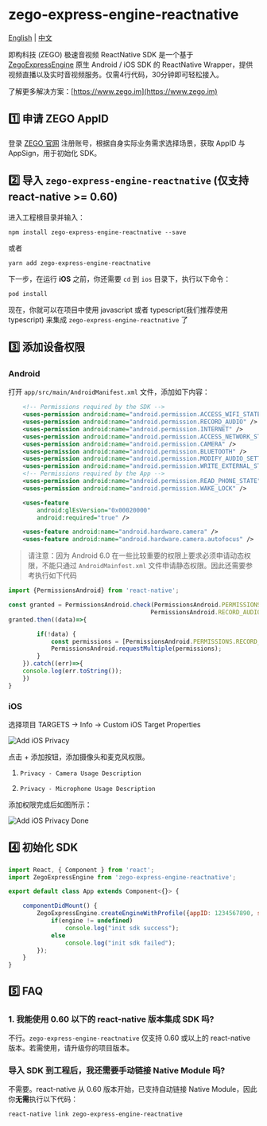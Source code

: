 # zego-express-engine-reactnative

[English](https://github.com/zegoim/zego-express-reactnative-sdk/blob/master/README.md) | [中文](https://github.com/zegoim/zego-express-reactnative-sdk/blob/master/README_zh.md)

即构科技 (ZEGO) 极速音视频 ReactNative SDK 是一个基于 [ZegoExpressEngine](https://doc-zh.zego.im/zh/693.html) 原生 Android / iOS SDK 的 ReactNative Wrapper，提供视频直播以及实时音视频服务。仅需4行代码，30分钟即可轻松接入。

了解更多解决方案：[https://www.zego.im](https://www.zego.im)

## 1️⃣ 申请 ZEGO AppID

登录 [ZEGO 官网](https://www.zego.im) 注册账号，根据自身实际业务需求选择场景，获取 AppID 与 AppSign，用于初始化 SDK。

## 2️⃣ 导入 `zego-express-engine-reactnative` (仅支持 react-native >= 0.60)

进入工程根目录并输入：

`npm install zego-express-engine-reactnative --save`

或者

`yarn add zego-express-engine-reactnative`

下一步，在运行 **iOS** 之前，你还需要 `cd` 到 `ios` 目录下，执行以下命令：

`pod install`

现在，你就可以在项目中使用 javascript 或者 typescript(我们推荐使用 typescript) 来集成  `zego-express-engine-reactnative` 了

## 3️⃣ 添加设备权限

### Android

打开 `app/src/main/AndroidManifest.xml` 文件，添加如下内容：

```xml
    <!-- Permissions required by the SDK -->
    <uses-permission android:name="android.permission.ACCESS_WIFI_STATE" />
    <uses-permission android:name="android.permission.RECORD_AUDIO" />
    <uses-permission android:name="android.permission.INTERNET" />
    <uses-permission android:name="android.permission.ACCESS_NETWORK_STATE" />
    <uses-permission android:name="android.permission.CAMERA" />
    <uses-permission android:name="android.permission.BLUETOOTH" />
    <uses-permission android:name="android.permission.MODIFY_AUDIO_SETTINGS" />
    <uses-permission android:name="android.permission.WRITE_EXTERNAL_STORAGE" />
    <!-- Permissions required by the App -->
    <uses-permission android:name="android.permission.READ_PHONE_STATE" />
    <uses-permission android:name="android.permission.WAKE_LOCK" />

    <uses-feature
        android:glEsVersion="0x00020000"
        android:required="true" />

    <uses-feature android:name="android.hardware.camera" />
    <uses-feature android:name="android.hardware.camera.autofocus" />
```

> 请注意：因为 Android 6.0 在一些比较重要的权限上要求必须申请动态权限，不能只通过 `AndroidMainfest.xml` 文件申请静态权限。因此还需要参考执行如下代码

```javascript
import {PermissionsAndroid} from 'react-native';

const granted = PermissionsAndroid.check(PermissionsAndroid.PERMISSIONS.CAMERA,
                                        PermissionsAndroid.RECORD_AUDIO);
granted.then((data)=>{

        if(!data) {
            const permissions = [PermissionsAndroid.PERMISSIONS.RECORD_AUDIO, PermissionsAndroid.PERMISSIONS.CAMERA];
            PermissionsAndroid.requestMultiple(permissions);
        }
    }).catch((err)=>{
    console.log(err.toString());
    })
}
```

### iOS

选择项目 TARGETS -> Info -> Custom iOS Target Properties

![Add iOS Privacy](https://storage.zego.im/sdk-doc/Pics/iOS/ZegoExpressEngine/Common/privacy-description.png)

点击 + 添加按钮，添加摄像头和麦克风权限。

1. `Privacy - Camera Usage Description`

2. `Privacy - Microphone Usage Description`

添加权限完成后如图所示：

![Add iOS Privacy Done](https://storage.zego.im/sdk-doc/Pics/iOS/ZegoExpressEngine/Common/privacy-description-done.png)

## 4️⃣ 初始化 SDK

```javascript
import React, { Component } from 'react';
import ZegoExpressEngine from 'zego-express-engine-reactnative';

export default class App extends Component<{}> {

    componentDidMount() {
        ZegoExpressEngine.createEngineWithProfile({appID: 1234567890, scenario: ZegoScenario.General}).then((engine) => {
            if(engine != undefined)
                console.log("init sdk success");
            else
                console.log("init sdk failed");
        });
    }
}
```

## 5️⃣ FAQ

### 1. 我能使用 0.60 以下的 react-native 版本集成 SDK 吗?

不行。`zego-express-engine-reactnative` 仅支持 0.60 或以上的 react-native 版本。若需使用，请升级你的项目版本。

### 导入 SDK 到工程后，我还需要手动链接 Native Module 吗?

不需要。react-native 从 0.60 版本开始，已支持自动链接 Native Module，因此你**无需**执行以下代码：

`react-native link zego-express-engine-reactnative`
